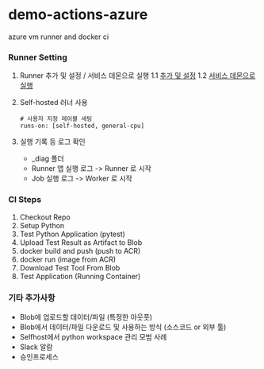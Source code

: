 # demo-actions-azure
azure vm runner and docker ci

### Runner Setting
1. Runner 추가 및 설정 / 서비스 데몬으로 실행
    1.1 [추가 및 설정](https://docs.github.com/ko/enterprise-cloud@latest/actions/hosting-your-own-runners/managing-self-hosted-runners/adding-self-hosted-runners)
    1.2 [서비스 데몬으로 실행](https://docs.github.com/ko/enterprise-cloud@latest/actions/hosting-your-own-runners/managing-self-hosted-runners/configuring-the-self-hosted-runner-application-as-a-service)
2. Self-hosted 러너 사용

    ```
    # 사용자 지정 레이블 세팅
    runs-on: [self-hosted, general-cpu]
    ```
3. 실행 기록 등 로그 확인
    - _diag 폴더
    - Runner 앱 실행 로그 -> Runner 로 시작
    - Job 실행 로그 -> Worker 로 시작

### CI Steps
1. Checkout Repo
2. Setup Python
3. Test Python Application (pytest)
4. Upload Test Result as Artifact to Blob
5. docker build and push (push to ACR)
6. docker run (image from ACR)
7. Download Test Tool From Blob
8. Test Application (Running Container)

### 기타 추가사항
- Blob에 업로드할 데이터/파일 (특정한 아웃풋)
- Blob에서 데이터/파일 다운로드 및 사용하는 방식 (소스코드 or 외부 툴)
- Selfhost에서 python workspace 관리 모범 사례
- Slack 알람
- 승인프로세스
